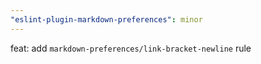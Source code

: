 ```yaml
---
"eslint-plugin-markdown-preferences": minor
---
```


feat: add `markdown-preferences/link-bracket-newline` rule
